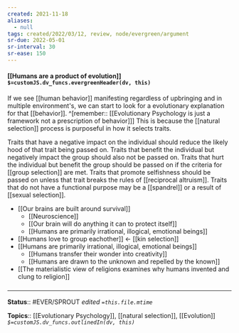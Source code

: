 ```yaml
---
created: 2021-11-18 
aliases:
  - null
tags: created/2022/03/12, review, node/evergreen/argument
sr-due: 2022-05-01
sr-interval: 30
sr-ease: 150
---
```


#### [[Humans are a product of evolution]] `$=customJS.dv_funcs.evergreenHeader(dv, this)`

If we see [[human behavior]] manifesting regardless of upbringing and in multiple environment's,
we can start to look for a evolutionary explanation for that [[behavior]].
^[remember:: [[Evolutionary Psychology is just a framework not a prescription of behavior]]]
This is because the [[natural selection]] process is purposeful in how it selects traits.

Traits that have a negative impact on the individual
should reduce the likely hood of that trait being passed on.
Traits that benefit the individual but negatively impact the group should also not be passed on.
Traits that hurt the individual but benefit the group should be passed on if the criteria for [[group selection]] are met.
Traits that promote selfishness should be passed on unless that trait breaks the rules of [[reciprocal altruism]].
Traits that do not have a functional purpose may be a [[spandrel]] or a result of [[sexual selection]].

- [[Our brains are built around survival]]
    - [[Neuroscience]]
    - [[Our brain will do anything it can to protect itself]]
    - [[Humans are primarily irrational, illogical, emotional beings]]
- [[Humans love to group eachother]] <- [[kin selection]]
- [[Humans are primarily irrational, illogical, emotional beings]]
	- [[Humans transfer their wonder into creativity]]
	- [[Humans are drawn to the unknown and repelled by the known]]
- [[The materialistic view of religions examines why humans invented and clung to religion]]

### <hr class="footnote"/>

**Status**:: #EVER/SPROUT 
*edited `=this.file.mtime`*

**Topics**:: [[Evolutionary Psychology]], [[natural selection]], [[Evolution]]
*`$=customJS.dv_funcs.outlinedIn(dv, this)`*
